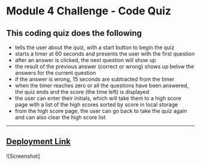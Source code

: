 # Module 4 Challenge - Code Quiz

## This coding quiz does the following
- tells the user about the quiz, with a start button to begin the quiz
- starts a timer at 60 seconds and presents the user with the first question
- after an answer is clicked, the next question will show up
- the result of the previous answer (correct or wrong) shows up below the answers for the current question
- if the answer is wrong, 15 seconds are subtracted from the timer
- when the timer reaches zero or all the questions have been answered, the quiz ends and the score (the time left) is displayed
- the user can enter their initials, which will take them to a high score page with a list of the high scores sorted by score in local storage
- from the high score page, the user can go back to take the quiz again and can also clear the high score list
---
[Deployment Link](https://agoetz4407.github.io/code-quiz/)
---
![Screenshot]
